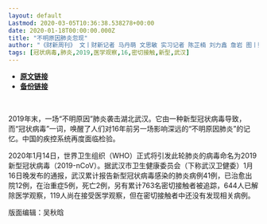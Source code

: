 ```yaml
---
layout: default
Lastmod: 2020-03-05T10:36:38.538278+00:00
date: 2020-01-18T00:00:00.000Z
title: "不明原因肺炎忽现"
author: "《财新周刊》 文丨财新记者 马丹萌 文思敏 实习记者 陈芷楠 刘力鑫 詹岩 图丨财新实习记者 刘力鑫"
tags: [冠状病毒,肺炎,2019,医学观察,16,密切接触,新型,武汉]
---
```


* [**原文链接**](http://weekly.caixin.com/2020-01-18/101505541.html)
* [**备份链接**](http://archive.ph/CZeRr)


 

2019年末，一场“不明原因”肺炎袭击湖北武汉。它由一种新型冠状病毒导致，而“冠状病毒”一词，唤醒了人们对16年前另一场影响深远的“不明原因肺炎”的记忆。中国的疾控系统再度面临检验。

2020年1月14日，世界卫生组织（WHO）正式将引发此轮肺炎的病毒命名为2019新型冠状病毒（2019-nCoV）。据武汉市卫生健康委员会（下称武汉卫健委）1月16日晚发布的通报，武汉累计报告新型冠状病毒感染的肺炎病例41例，已治愈出院12例，在治重症5例，死亡2例，另有累计763名密切接触者被追踪，644人已解除医学观察，119人尚在接受医学观察，但在密切接触者中还没有发现相关病例。

版面编辑：吴秋晗

